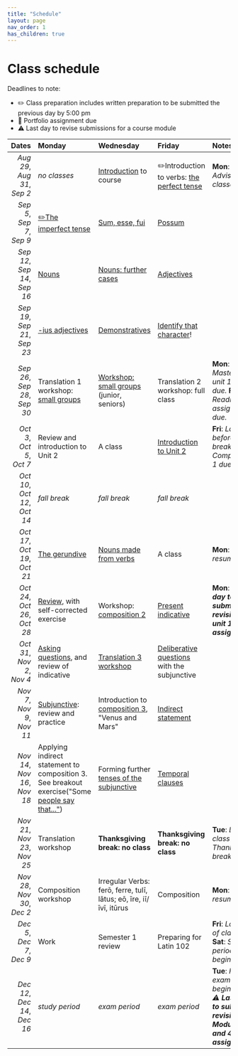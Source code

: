 ```yaml
---
title: "Schedule"
layout: page
nav_order: 1
has_children: true
---
```


# Class schedule

Deadlines to note:

- ✏️ Class preparation includes written preparation to be submitted the previous day by 5:00 pm
- 📜  Portfolio assignment due
- ⚠️ Last day to revise submissions for a course module


| Dates | Monday | Wednesday | Friday | Notes |
| ---: | :--- | :--- | :--- | :--- |
| *Aug 29*, *Aug 31*, *Sep 2* | *no classes* | [Introduction](../../../assignments/intro/) to course | ✏️Introduction to verbs: [the perfect tense](../../../assignments/verbs/) | **Mon**: *Advising: no classes.* |
| *Sep 5*, *Sep 7*, *Sep 9* | [✏️The imperfect tense](../../../assignments/imperfect/) | [Sum, esse, fui](../../../assignments/sum/) | [Possum](../../../assignments/possum/) |  |
| *Sep 12*, *Sep 14*, *Sep 16* | [Nouns](../../../assignments/nouns/) | [Nouns: further cases](../../../assignments/nouns2/) | [Adjectives](../../../assignments/adjectives/) |  |
| *Sep 19*, *Sep 21*, *Sep 23* | [-ius adjectives](../../../assignments/adjectives-ius/) | [Demonstratives](../../../assignments/demonstratives/) | [Identify that character](../../../assignments/prosopography/)! |  |
| *Sep 26*, *Sep 28*, *Sep 30* | Translation 1 workshop: [small groups](../../../assignments/xlateworkshop1/) | [Workshop: small groups](../../../assignments/workshop2/) (junior, seniors) | Translation 2 workshop: full class | **Mon**: *📜 Mastering unit 1 forms due.* **Fri**: *📜 Reading assignment 1 due.* |
| *Oct 3*, *Oct 5*, *Oct 7* | Review and introduction to Unit 2 | A class | [Introduction to Unit 2](../../../assignments/unit2/) | **Fri**: *Last class before fall break.* **Fri**: *📜 Composition 1 due.* |
| *Oct 10*, *Oct 12*, *Oct 14* | *fall break* | *fall break* | *fall break* |  |
| *Oct 17*, *Oct 19*, *Oct 21* | [The gerundive](../../../assignments/gerundive/) | [Nouns made from verbs](../../../assignments/gerund/) | A class | **Mon**: *Classes resume.* |
| *Oct 24*, *Oct 26*, *Oct 28* | [Review](../../../assignments/review-verbal-nouns/), with self-corrected exercise | Workshop: [composition 2](../../../assignments/composition2/) | [Present indicative](../../../assignments/present-indicative/) | **Mon**: *⚠️ **Last day to submit revisions of unit 1 assignments**.* |
| *Oct 31*, *Nov 2*, *Nov 4* | [Asking questions](../../../assignments/questions/), and review of indicative | [Translation 3 workshop](../../../assignments/translation3/) | [Deliberative questions](../../../assignments/deliberative/) with the subjunctive |  |
| *Nov 7*, *Nov 9*, *Nov 11* | [Subjunctive](../../../assignments/subjunctive1/): review and practice | Introduction to [composition 3](../../../assignments/composition3-intro/), "Venus and Mars" | [Indirect statement](../../../assignments/indirect/) |  |
| *Nov 14*, *Nov 16*, *Nov 18* | Applying indirect statement to composition 3. See breakout exercise("Some [people say that..."](../../../breakouts/)) | Forming further [tenses of the subjunctive](../../../assignments/subjunctive2/) | [Temporal clauses](../../../assignments/temporal-clauses/) |  |
| *Nov 21*, *Nov 23*, *Nov 25* | Translation workshop | **Thanksgiving break:  no class** | **Thanksgiving break:  no class** | **Tue**: *Last class before Thanksgiving break.* |
| *Nov 28*, *Nov 30*, *Dec 2* | Composition workshop | Irregular Verbs: ferō, ferre, tulī, lātus; eō, īre, iī/īvī, itūrus | Composition  | **Mon**: *Classes resume.* |
| *Dec 5*, *Dec 7*, *Dec 9* | Work | Semester 1 review | Preparing for Latin 102 | **Fri**: *Last day of classes.* **Sat**: *Study period begins.* |
| *Dec 12*, *Dec 14*, *Dec 16* | *study period* | *exam period* | *exam period* | **Tue**: *Final examinations begin.* **Mon**: *⚠️ **Last day to submit revisions of Module 3 and 4 assignments*** |